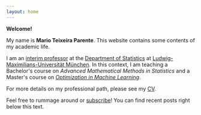 ```yaml
---
layout: home
---
```


**Welcome!**

My name is **Mario Teixeira Parente**.
This website contains some contents of my academic life.

I am an [interim professor](https://www.statistik.uni-muenchen.de/personen/mitarbeitende/teixeira_parente/index.html) at the [Department of Statistics](https://www.en.statistik.uni-muenchen.de/index.html) at [Ludwig-Maximilians-Universität München](https://www.lmu.de/en/index.html).
In this context, I am teaching a Bachelor's course on _Advanced Mathematical Methods in Statistics_ and a Master's course on [_Optimization in Machine Learning_](https://slds-lmu.github.io/website_optimization/).

For more details on my professional path, please see my [CV](/cv.md).

Feel free to rummage around or [subscribe](/feed.xml)! You can find recent posts right below this text.

